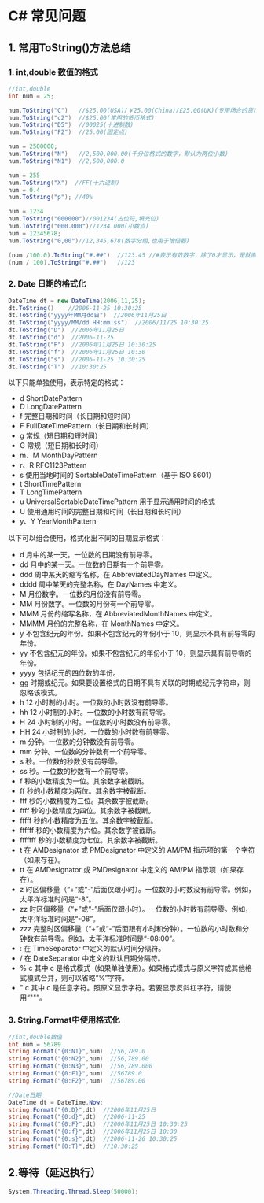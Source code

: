 # C# 常见问题

## 1. 常用ToString()方法总结

### 1. int,double 数值的格式

```csharp
//int,double
int num = 25;

num.ToString("C")   //$25.00(USA)/￥25.00(China)/£25.00(UK)(专用场合的货币格式)
num.ToString("c2")  //$25.00(常用的货币格式)
num.ToString("D5")  //00025(十进制数)
num.ToString("F2")  //25.00(固定点)

num = 2500000;
num.ToString("N")   //2,500,000.00(千分位格式的数字，默认为两位小数)
num.ToString("N1")  //2,500,000.0

num = 255
num.ToString("X")  //FF(十六进制)
num = 0.4
num.ToString("p"); //40%

num = 1234
num.ToString("000000")//001234(占位符,填充位)
num.ToString("000.000")//1234.000(小数点)
num = 12345678;
num.ToString("0,00")//12,345,678(数字分组,也用于增倍器)

(num /100.0).ToString("#.##")  //123.45 //#表示有效数字，除了0才显示，是就直接省略
(num / 100).ToString("#.##")   //123
```

### 2. Date 日期的格式化

```csharp
DateTime dt = new DateTime(2006,11,25);
dt.ToString()    //2006-11-25 10:30:25
dt.ToString("yyyy年MM月dd日")  //2006年11月25日
dt.ToString("yyyy/MM/dd HH:mm:ss")  //2006/11/25 10:30:25
dt.ToString("D")  //2006年11月25日
dt.ToString("d")  //2006-11-25
dt.ToString("F")  //2006年11月25日 10:30:25
dt.ToString("f")  //2006年11月25日 10:30
dt.ToString("s")  //2006-11-25 10:30:25
dt.ToString("T")  //10:30:25
```

以下只能单独使用，表示特定的格式：

* d ShortDatePattern
* D LongDatePattern
* f 完整日期和时间（长日期和短时间）
* F FullDateTimePattern（长日期和长时间）
* g 常规（短日期和短时间）
* G 常规（短日期和长时间）
* m、M MonthDayPattern
* r、R RFC1123Pattern
* s 使用当地时间的 SortableDateTimePattern（基于 ISO 8601）
* t ShortTimePattern
* T LongTimePattern
* u UniversalSortableDateTimePattern 用于显示通用时间的格式
* U 使用通用时间的完整日期和时间（长日期和长时间）
* y、Y YearMonthPattern

以下可以组合使用，格式化出不同的日期显示格式：

* d 月中的某一天。一位数的日期没有前导零。
* dd 月中的某一天。一位数的日期有一个前导零。
* ddd 周中某天的缩写名称，在 AbbreviatedDayNames 中定义。
* dddd 周中某天的完整名称，在 DayNames 中定义。
* M 月份数字。一位数的月份没有前导零。
* MM 月份数字。一位数的月份有一个前导零。
* MMM 月份的缩写名称，在 AbbreviatedMonthNames 中定义。
* MMMM 月份的完整名称，在 MonthNames 中定义。
* y 不包含纪元的年份。如果不包含纪元的年份小于 10，则显示不具有前导零的年份。
* yy 不包含纪元的年份。如果不包含纪元的年份小于 10，则显示具有前导零的年份。
* yyyy 包括纪元的四位数的年份。
* gg 时期或纪元。如果要设置格式的日期不具有关联的时期或纪元字符串，则忽略该模式。
* h 12 小时制的小时。一位数的小时数没有前导零。
* hh 12 小时制的小时。一位数的小时数有前导零。
* H 24 小时制的小时。一位数的小时数没有前导零。
* HH 24 小时制的小时。一位数的小时数有前导零。
* m 分钟。一位数的分钟数没有前导零。
* mm 分钟。一位数的分钟数有一个前导零。
* s 秒。一位数的秒数没有前导零。
* ss 秒。一位数的秒数有一个前导零。
* f 秒的小数精度为一位。其余数字被截断。
* ff 秒的小数精度为两位。其余数字被截断。
* fff 秒的小数精度为三位。其余数字被截断。
* ffff 秒的小数精度为四位。其余数字被截断。
* fffff 秒的小数精度为五位。其余数字被截断。
* ffffff 秒的小数精度为六位。其余数字被截断。
* fffffff 秒的小数精度为七位。其余数字被截断。
* t 在 AMDesignator 或 PMDesignator 中定义的 AM/PM 指示项的第一个字符（如果存在）。
* tt 在 AMDesignator 或 PMDesignator 中定义的 AM/PM 指示项（如果存在）。
* z 时区偏移量（“+”或“-”后面仅跟小时）。一位数的小时数没有前导零。例如，太平洋标准时间是“-8”。
* zz 时区偏移量（“+”或“-”后面仅跟小时）。一位数的小时数有前导零。例如，太平洋标准时间是“-08”。
* zzz 完整时区偏移量（“+”或“-”后面跟有小时和分钟）。一位数的小时数和分钟数有前导零。例如，太平洋标准时间是“-08:00”。
* : 在 TimeSeparator 中定义的默认时间分隔符。
* / 在 DateSeparator 中定义的默认日期分隔符。
* % c 其中 c 是格式模式（如果单独使用）。如果格式模式与原义字符或其他格式模式合并，则可以省略“%”字符。
* " c 其中 c 是任意字符。照原义显示字符。若要显示反斜杠字符，请使用“""”。

### &#x20;3. String.Format中使用格式化

```csharp
//int,double数值
int num = 56789
string.Format("{0:N1}",num)  //56,789.0
string.Format("{0:N2}",num)  //56,789.00
string.Format("{0:N3}",num)  //56,789.000
string.Format("{0:F1}",num)  //56789.0
string.Format("{0:F2}",num)  //56789.00

//Date日期
DateTime dt = DateTime.Now;
string.Format("{0:D}",dt)  //2006年11月25日
string.Format("{0:d}",dt)  //2006-11-25
string.Format("{0:F}",dt)  //2006年11月25日 10:30:25
string.Format("{0:f}",dt)  //2006年11月25日 10:30
string.Format("{0:s}",dt)  //2006-11-26 10:30:25
string.Format("{0:T}",dt)  //10:30:25
```

## 2.等待（延迟执行）

```csharp
System.Threading.Thread.Sleep(50000);
```
